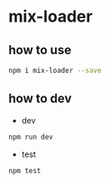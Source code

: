 # mix-loader

## how to use

```sh
npm i mix-loader --save
```

## how to dev

 - dev

```sh
npm run dev
```

 - test

```sh
npm test
```

